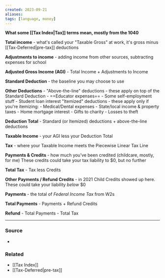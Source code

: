 ```yaml
---
created: 2023-09-21
aliases: 
tags: [language, money]
---
```

**What some [[Tax Index|Tax]] terms mean, mostly from the 1040**

**Total income** - what's called your "Taxable Gross" at work, it's gross minus [[Tax-Deferred|pre-tax]] deductions

**Adjustments to income** - adding income from other sources, subtracting expenses for school

**Adjusted Gross Income (AGI)** - Total Income + Adjustments to Income

**Standard Deduction** - the baseline you may choose to use

**Other Deductions** - 
	"Above-the-line" deductions - these apply on top of the Standard Deduction
		- ==Educator expenses==
		- Some self-employment stuff
		- Student loan interest
	"Itemized" deductions - these apply only if you're itemizing:
		- Medical/Dental expenses
		- State/local income & property taxes
		- Home mortgage interest
		- Gifts to charity
		- Losses to theft

**Deduction Total** - Standard (or Itemized) deductions + above-the-line deductions

**Taxable Income** - your AGI less your Deduction Total

**Tax** - where your Taxable Income meets the Piecewise Linear Tax Line

**Payments & Credits** - how much you've been credited (childcare, mostly, for me)
	These credits could take your tax liability to $0, but no further
	
**Total Tax** - Tax less Credits

**Other Payments / Refund Credits** - in 2021 Child Credits showed up here.
	These could take your liability *below* $0
	
**Payments** - the total of *Federal Income Tax* from W2s

**Total Payments** - Payments + Refund Credits

**Refund** - Total Payments - Total Tax

****
### Source
- 

### Related
- [[Tax Index]]
- [[Tax-Deferred|pre-tax]]